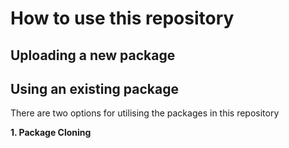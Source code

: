 # How to use this repository

## Uploading a new package


## Using an existing package

There are two options for utilising the packages in this repository

**1. Package Cloning**
